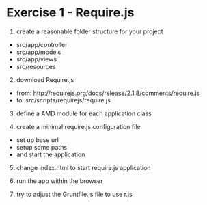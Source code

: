 Exercise 1 - Require.js
======================

1. create a reasonable folder structure for your project
  - src/app/controller
  - src/app/models
  - src/app/views
  - src/resources

2. download Require.js
  - from: http://requirejs.org/docs/release/2.1.8/comments/require.js
  - to: src/scripts/requirejs/require.js

3. define a AMD module for each application class

4. create a minimal require.js configuration file
  - set up base url
  - setup some paths
  - and start the application

5. change index.html to start require.js application

6. run the app within the browser

7. try to adjust the Gruntfile.js file to use r.js